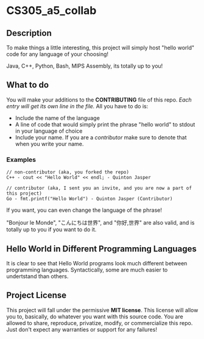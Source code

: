 # CS305_a5_collab

## Description
To make things a little interesting, this project will simply host "hello world" code for any language of your choosing!

Java, C++, Python, Bash, MIPS Assembly, its totally up to you!

## What to do
You will make your additions to the __CONTRIBUTING__ file of this repo. _Each entry will get its own line in the file._ All you have to do is:

- Include the name of the language
- A line of code that would simply print the phrase "hello world" to stdout in your language of choice
- Include your name. If you are a _contributor_ make sure to denote that when you write your name.

### Examples
```
// non-contributor (aka, you forked the repo)
C++ - cout << "Hello World" << endl; - Quinton Jasper
```

```
// contributor (aka, I sent you an invite, and you are now a part of this project)
Go - fmt.printf("Hello World") - Quinton Jasper (Contributor) 
```

If you want, you can even change the language of the phrase!

"Bonjour le Monde", "こんにちは世界", and "你好,世界" are also valid, and is totally up to you if you want to do it.

## Hello World in Different Programming Languages
It is clear to see that Hello World programs look much different between programming languages. Syntactically, some are much easier to undertstand than others.

## Project License
This project will fall under the permissive **MIT license**. This license will allow you to, basically, do whatever you want with this source code. You are allowed to share, reproduce, privatize, modify, or commercialize this repo. Just don't expect any warranties or support for any failures!
